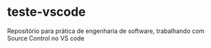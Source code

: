 # teste-vscode
Repositório para prática de engenharia de software, trabalhando com Source Control no VS code
